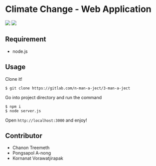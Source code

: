 # Climate Change - Web Application

<img src ="https://img.shields.io/azure-devops/build/swu59565/bc945380-bfd1-43c0-9718-5b5603abda6e/2/master.svg" /> <img src ="https://img.shields.io/npm/v/express.svg" />

## Requirement

- node.js

## Usage

Clone it!

```
$ git clone https://gitlab.com/n-man-a-ject/3-man-a-ject
```

Go into project directory and run the command

```
$ npm i
$ node server.js
```

Open `http://localhost:3000` and enjoy!

## Contributor

- Chanon Treemeth
- Pongsapol A-nong
- Kornanat Vorawatjirapak
